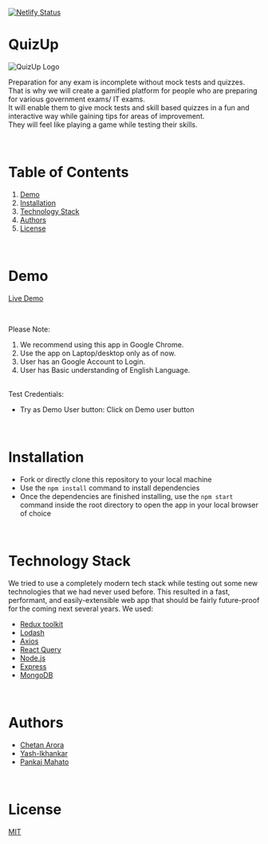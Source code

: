 [![Netlify Status](https://api.netlify.com/api/v1/badges/3a60744f-678f-4f08-a360-7d2e2dcb6560/deploy-status)](https://app.netlify.com/sites/pesto-n8-dbacs/deploys)

# QuizUp

![QuizUp Logo](./src/images/logo-gradient.svg)

Preparation for any exam is incomplete without mock tests and quizzes.
<br/>
That is why we will create a gamified platform for people who are preparing for various government exams/ IT exams.
<br/>
It will enable them to give mock tests and skill based quizzes in a fun and interactive way while gaining tips for areas of improvement.
<br/>
They will feel like playing a game while testing their skills.

<br/>

# Table of Contents

1. [Demo](#demo)
2. [Installation](#installation)
3. [Technology Stack](#technology-stack)
4. [Authors](#authors)
5. [License](#license)

<br/>

# Demo

[Live Demo](http://localhost:3000)

<br/>

Please Note:

1. We recommend using this app in Google Chrome.
2. Use the app on Laptop/desktop only as of now.
3. User has an Google Account to Login.
4. User has Basic understanding of English Language.

<br/>
Test Credentials:

- Try as Demo User button: Click on Demo user button

<br/>

# Installation

- Fork or directly clone this repository to your local machine
- Use the `npm install` command to install dependencies
- Once the dependencies are finished installing, use the `npm start` command inside the root directory to open the app in your local browser of choice

<br/>

# Technology Stack

We tried to use a completely modern tech stack while testing out some new technologies that we had never used before. This resulted in a fast, performant, and easily-extensible web app that should be fairly future-proof for the coming next several years. We used:

- [Redux toolkit](https://redux-toolkit.js.org/)
- [Lodash](https://lodash.com/)
- [Axios](https://axios-http.com/docs/intro)
- [React Query](https://react-query.tanstack.com/)
- [Node.js](https://nodejs.org/en/)
- [Express](https://expressjs.com/)
- [MongoDB](https://www.mongodb.com/)

<br/>

# Authors

- [Chetan Arora](https://github.com/chaytan5)
- [Yash-Ikhankar](https://github.com/Yash-Ikhankar)
- [Pankaj Mahato](https://github.com/Svmpankaj)

<br/>

# License

[MIT](https://opensource.org/licenses/MIT)
